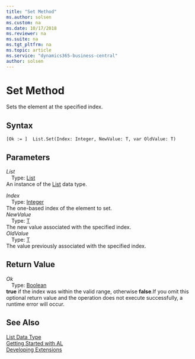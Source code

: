 ```yaml
---
title: "Set Method"
ms.author: solsen
ms.custom: na
ms.date: 10/17/2018
ms.reviewer: na
ms.suite: na
ms.tgt_pltfrm: na
ms.topic: article
ms.service: "dynamics365-business-central"
author: solsen
---
```

[//]: # (START>DO_NOT_EDIT)
[//]: # (IMPORTANT:Do not edit any of the content between here and the END>DO_NOT_EDIT.)
[//]: # (Any modifications should be made in the .xml files in the ModernDev repo.)
# Set Method
Sets the element at the specified index.

## Syntax
```
[Ok := ]  List.Set(Index: Integer, NewValue: T, var OldValue: T)
```
## Parameters
*List*  
&emsp;Type: [List](list-data-type.md)  
An instance of the [List](list-data-type.md) data type.  

*Index*  
&emsp;Type: [Integer](../integer/integer-data-type.md)  
The one-based index of the element to set.  
*NewValue*  
&emsp;Type: [T](list-data-type.md)  
The new value associated with the specified index.  
*OldValue*  
&emsp;Type: [T](list-data-type.md)  
The value previously associated with the specified index.  


## Return Value
*Ok*  
&emsp;Type: [Boolean](../boolean/boolean-data-type.md)  
**true** if the index was within the valid range, otherwise **false**.If you omit this optional return value and the operation does not execute successfully, a runtime error will occur.    


[//]: # (IMPORTANT: END>DO_NOT_EDIT)
## See Also
[List Data Type](list-data-type.md)  
[Getting Started with AL](../../devenv-get-started.md)  
[Developing Extensions](../../devenv-dev-overview.md)